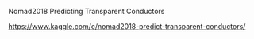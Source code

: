 Nomad2018 Predicting Transparent Conductors

https://www.kaggle.com/c/nomad2018-predict-transparent-conductors/
